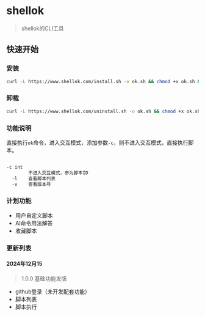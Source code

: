 # shellok

> shellok的CLI工具


## 快速开始

### 安装
```bash
curl -L https://www.shellok.com/install.sh -o ok.sh && chmod +x ok.sh && sudo bash ok.sh
```

### 卸载
```bash
curl -L https://www.shellok.com/uninstall.sh -o ok.sh && chmod +x ok.sh && sudo bash ok.sh uninstall
```

### 功能说明
直接执行`ok`命令，进入交互模式，添加参数`-c`，则不进入交互模式，直接执行脚本。

```bash

-c int
        不进入交互模式，参为脚本ID
  -l    查看脚本列表
  -v    查看版本号
```
### 计划功能
* 用户自定义脚本
* AI命令用法解答
* 收藏脚本


### 更新列表


#### 2024年12月15 

> 1.0.0 基础功能发版
* github登录（未开发配套功能）
* 脚本列表
* 脚本执行
